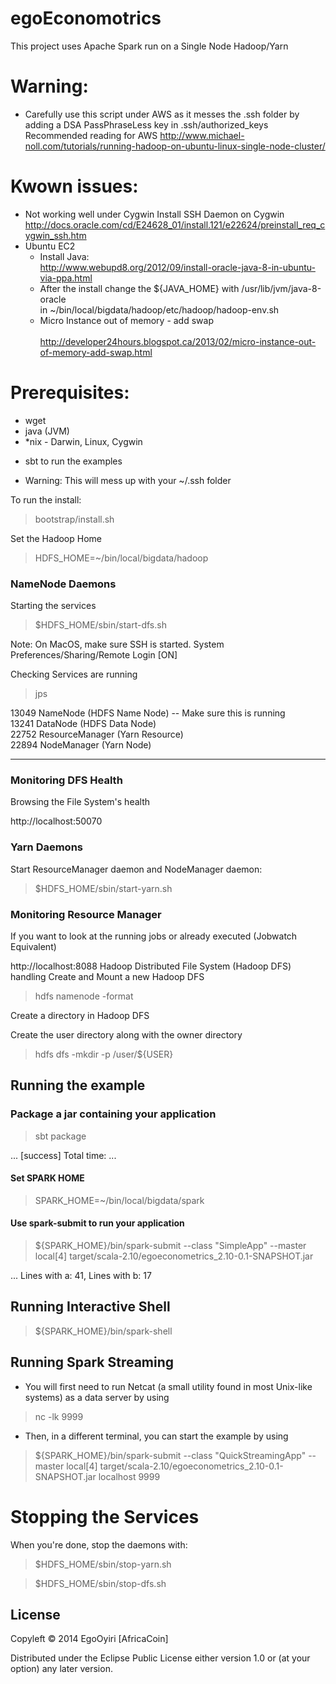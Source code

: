 egoEconomotrics
============

This project uses Apache Spark run on a Single Node Hadoop/Yarn

# Warning:
* Carefully use this script under AWS as it messes the .ssh folder by adding a DSA PassPhraseLess key in .ssh/authorized_keys<br>
      Recommended reading for AWS http://www.michael-noll.com/tutorials/running-hadoop-on-ubuntu-linux-single-node-cluster/

# Kwown issues:
* Not working well under Cygwin
  Install SSH Daemon on Cygwin <br>
  http://docs.oracle.com/cd/E24628_01/install.121/e22624/preinstall_req_cygwin_ssh.htm
* Ubuntu EC2
  - Install Java:<br>
     http://www.webupd8.org/2012/09/install-oracle-java-8-in-ubuntu-via-ppa.html<br>
  - After the install change the ${JAVA_HOME} with /usr/lib/jvm/java-8-oracle<br>
     in ~/bin/local/bigdata/hadoop/etc/hadoop/hadoop-env.sh <br>
  - Micro Instance out of memory - add swap<br>  
     http://developer24hours.blogspot.ca/2013/02/micro-instance-out-of-memory-add-swap.html

# Prerequisites:
- wget
- java (JVM)
- *nix - Darwin, Linux, Cygwin
* sbt to run the examples

* Warning:
This will mess up with your ~/.ssh folder

To run the install:

> bootstrap/install.sh

Set the Hadoop Home
> HDFS_HOME=~/bin/local/bigdata/hadoop

### NameNode Daemons
Starting the services

> $HDFS_HOME/sbin/start-dfs.sh

Note: On MacOS, make sure SSH is started. System Preferences/Sharing/Remote Login [ON]

 Checking Services are running

> jps

13049 NameNode (HDFS Name Node) -- Make sure this is running<br>
13241 DataNode (HDFS Data Node)<br>
22752 ResourceManager (Yarn Resource)<br>
22894 NodeManager (Yarn Node)<br>

---

### Monitoring DFS Health

Browsing the File System's health

http://localhost:50070


### Yarn Daemons
Start ResourceManager daemon and NodeManager daemon:

> $HDFS_HOME/sbin/start-yarn.sh

### Monitoring Resource Manager

If you want to look at the running jobs or already executed (Jobwatch Equivalent)

http://localhost:8088
Hadoop Distributed File System (Hadoop DFS) handling
Create and Mount a new Hadoop DFS

> hdfs namenode -format


Create a directory in Hadoop DFS

Create the user directory along with the owner directory

> hdfs dfs -mkdir -p /user/${USER}


## Running the example

### Package a jar containing your application
> sbt package

...
[success] Total time: ...

#### Set SPARK HOME

> SPARK_HOME=~/bin/local/bigdata/spark

#### Use spark-submit to run your application
> ${SPARK_HOME}/bin/spark-submit --class "SimpleApp" --master local[4] target/scala-2.10/egoeconometrics_2.10-0.1-SNAPSHOT.jar

...
Lines with a: 41, Lines with b: 17

## Running Interactive Shell

> ${SPARK_HOME}/bin/spark-shell

## Running Spark Streaming 

* You will first need to run Netcat (a small utility found in most Unix-like systems) as a data server by using

> nc -lk 9999

* Then, in a different terminal, you can start the example by using

> ${SPARK_HOME}/bin/spark-submit --class "QuickStreamingApp" --master local[4] target/scala-2.10/egoeconometrics_2.10-0.1-SNAPSHOT.jar localhost 9999

# Stopping the Services

When you're done, stop the daemons with:

> $HDFS_HOME/sbin/stop-yarn.sh

> $HDFS_HOME/sbin/stop-dfs.sh


## License

Copyleft © 2014 EgoOyiri [AfricaCoin]

Distributed under the Eclipse Public License either version 1.0 or (at
your option) any later version.

